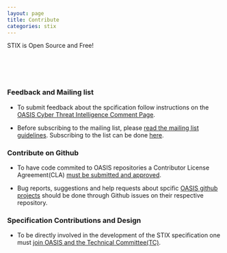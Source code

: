 ```yaml
---
layout: page
title: Contribute
categories: stix
---
```


<div class="col-md-12">
    <div class="col-md-6 col-md-offset-3 text-center">
        <div class="h2 well info-bo ltred" span="markdown"> STIX is Open Source and Free!</div>
    </div>
</div>
<br>
<br>
<br>
<br>

### Feedback and Mailing list

* To submit feedback about the spcification follow instructions on the [OASIS Cyber Threat Intelligence Comment Page](https://www.oasis-open.org/committees/comments/index.php?wg_abbrev=cti).

* Before subscribing to the mailing list, please [read the mailing list guidelines](https://www.oasis-open.org/mlmanage/). Subscribing to the list can be done [here](https://www.oasis-open.org/policies-guidelines/mailing-lists).

### Contribute on Github

* To have code commited to OASIS repositories a Contributor License Agreement(CLA) [must be submitted and approved](https://www.oasis-open.org/resources/open-repositories/cla). 

* Bug reports, suggestions and help requests about spcific [OASIS github projects](https://github.com/oasis-open) should be done through Github issues on their respective repository.

### Specification Contributions and Design

* To be directly involved in the development of the STIX specification one must [join OASIS and the Technical Committee(TC)](https://www.oasis-open.org/join).
